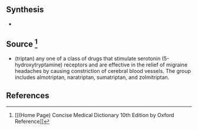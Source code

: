 ## Synthesis
- 
## Source [^1]
- (triptan) any one of a class of drugs that stimulate serotonin (5-hydroxytryptamine) receptors and are effective in the relief of migraine headaches by causing constriction of cerebral blood vessels. The group includes almotriptan, naratriptan, sumatriptan, and zolmitriptan.
## References

[^1]: [[(Home Page) Concise Medical Dictionary 10th Edition by Oxford Reference]]